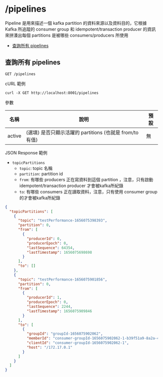 /pipelines
===

Pipeline 是用來描述一個 kafka partition 的資料來源以及資料目的，它根據 Kafka 所追蹤的 consumer group 和
idempotent/transaction producer 的資訊來拼湊出每個 partitions 是被哪些 consumers/producers 所使用

- [查詢所有 pipelines](#查詢所有-pipelines)

## 查詢所有 pipelines
```shell
GET /pipelines
```

cURL 範例
```shell
curl -X GET http://localhost:8001/pipelines
```

參數

| 名稱                       | 說明                                        | 預設  |
|--------------------------|-------------------------------------------|-----|
| active                   | (選填) 是否只顯示活躍的 partitions (也就是 from/to 有值) | 無   |

JSON Response 範例
- `topicPartitions`
  - `topic`: topic 名稱
  - `partition`: partition id
  - `from`: 有哪些 producers 正在寫資料到這個 partition ，注意，只有啟動 idempotent/transaction producer 才會被kafka所紀錄
  - `to`: 有哪些 consumers 正在讀取資料，注意，只有使用 consumer group 的才會被kafka所紀錄
```json
{
  "topicPartitions": [
    {
      "topic": "testPerformance-1656075398393",
      "partition": 0,
      "from": [
        {
          "producerId": 0,
          "producerEpoch": 0,
          "lastSequence": 64354,
          "lastTimestamp": 1656075698698
        }
      ],
      "to": []
    },
    {
      "topic": "testPerformance-1656075901856",
      "partition": 0,
      "from": [
        {
          "producerId": 1,
          "producerEpoch": 0,
          "lastSequence": 2244,
          "lastTimestamp": 1656075909846
        }
      ],
      "to": [
        {
          "groupId": "groupId-1656075902062",
          "memberId": "consumer-groupId-1656075902062-1-b39f51a9-8a2a-46d5-aa5d-8595a014978f",
          "clientId": "consumer-groupId-1656075902062-1",
          "host": "/172.17.0.1"
        }
      ]
    }
  ]
}
```